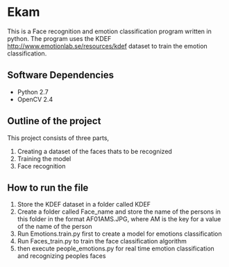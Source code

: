 # Ekam

This is a Face recognition and emotion classification program written in python.
The program uses the KDEF http://www.emotionlab.se/resources/kdef dataset to train the emotion classification.

## Software Dependencies

- Python 2.7
- OpenCV 2.4

## Outline of the project

This project consists of three parts, 
1. Creating a dataset of the faces thats to be recognized
2. Training the model
3. Face recognition

## How to run the file

1. Store the KDEF dataset in a folder called KDEF
2. Create a folder called Face_name and store the name of the persons in this folder in the format AF01AMS.JPG, where AM is the key for a value of the name of the person
3. Run Emotions.train.py first to create a model for emotions classification
4. Run Faces_train.py to train the face classification algorithm
5. then execute people_emotions.py for real time emotion classification and recognizing peoples faces 

